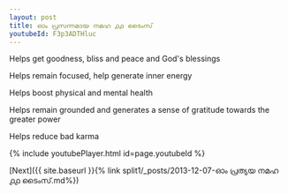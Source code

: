 ```yaml
---
layout: post
title: ഓം പ്രസന്നമായ നമഹ ൧൧ ടൈംസ്
youtubeId: F3p3ADTHluc
---
```

 
 
Helps get goodness, bliss and peace and God's blessings
 
Helps remain focused, help generate inner energy 
 
Helps boost physical and mental health 
 
Helps remain grounded and generates a sense of gratitude towards the greater power 
 
Helps reduce bad karma
 
 
 
 


{% include youtubePlayer.html id=page.youtubeId %}
 
[Next]({{ site.baseurl }}{% link  split1/_posts/2013-12-07-ഓം പ്രത്യയ നമഹ ൧൧ ടൈംസ്.md%})
 
